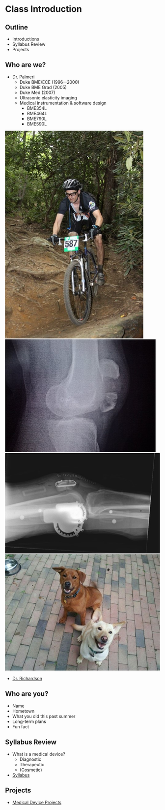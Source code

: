 # Class Introduction

## Outline
* Introductions
* Syllabus Review
* Projects

## Who are we?
* Dr. Palmeri
    + Duke BME/ECE (1996--2000)
    + Duke BME Grad (2005)
    + Duke Med (2007)
    + Ultrasonic elasticity imaging
    + Medical instrumentation & software design
        - BME354L
        - BME464L
        - BME790L
        - BME590L

![HeartBreakRidge](hbr.jpg)
![Fx](fx.jpg)
![PatellaWires](patella_wires.jpg)
![AveryZiva](dogs.jpg)

* [Dr. Richardson](RichardsonIntro.pdf)

## Who are you?
* Name
* Hometown
* What you did this past summer
* Long-term plans
* Fun fact

## Syllabus Review
* What is a medical device?
    + Diagnostic
    + Therapeutic
    + (Cosmetic) 
* [Syllabus](../../syllabus.md)

## Projects
* [Medical Device Projects](../../Projects/ProjectsF18S19.md)
